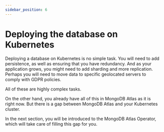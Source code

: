 ```yaml
---
sidebar_position: 6
---
```

# Deploying the database on Kubernetes

Deploying a database on Kubernetes is no simple task. You will need to add persistence, as well as ensuring that you have redundancy. And as your application grows, you might need to add sharding and more replication. Perhaps you will need to move data to specific geolocated servers to comply with GDPR policies.

All of these are highly complex tasks. 

On the other hand, you already have all of this in MongoDB Atlas as it is right now. But there is a gap between MongoDB Atlas and your Kubernetes cluster.

In the next section, you will be introduced to the MongoDB Atlas Operator, which will take care of filling this gap for you.

